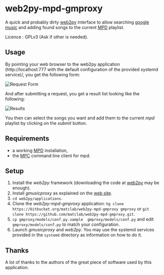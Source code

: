 # web2py-mpd-gmproxy #
A quick and probably dirty [web2py](www.web2py.com/) interface to allow searching [google
music](https://music.google.com) and adding found songs to the current
[MPD](www.musicpd.org) playlist.

Licence : GPLv3 (Ask if other is needed).


## Usage ##

By pointing your web browser to the web2py application (http://localhost:777
with the default configuration of the provided systemd service)/, you get the
following form:

![Request Form](https://bitbucket.org/repo/eA454g/images/2375866770-form.png)

And after submitting a request, you get a result list looking like the
following:

![Results](https://bitbucket.org/repo/eA454g/images/1136661217-results.png)

You then can select the songs you want and add them to the current *mpd*
playlist by clicking on the *submit* button.

## Requirements ##

* a working [MPD](http://www.musicpd.org) installation,
* the [MPC](http://www.musicpd.org/client/mpc) command line client for mpd.

## Setup ##

1. Install the *web2py* framework (downloading the code at
   [web2py](http://www.web2py.com/init/default/download) may be enough).
2. Install *gmusicproxy* as explained on the [web
   site](http://gmusicproxy.net/#setup).
3. `cd web2py/applications`.
4. Clone the *web2py-mpd-gmproxy* application: `hg clone
   https://bitbucket.org/matclab/web2py-mpd-gmproxy gmproxy` or `git clone
   https://github.com/matclab/web2py-mpd-gmproxy.git`.
5. `cp gmproxy/models/conf.py.sample  gmproxy/models/conf.py` and edit `gmproxy/models/conf.py` to match your configuration.
5. Launch *gmusicproxy* and *web2py*. You may use the systemd services provided in the `systemd` directory as information on how to do it.

## Thanks ##

A lot of thanks to the authors of the great piece of software used by this
application.

[//]: # ( <script src="doc/jr.js"></script>)
